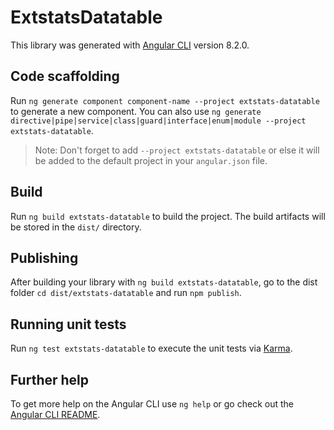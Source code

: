 # ExtstatsDatatable

This library was generated with [Angular CLI](https://github.com/angular/angular-cli) version 8.2.0.

## Code scaffolding

Run `ng generate component component-name --project extstats-datatable` to generate a new component. You can also use `ng generate directive|pipe|service|class|guard|interface|enum|module --project extstats-datatable`.
> Note: Don't forget to add `--project extstats-datatable` or else it will be added to the default project in your `angular.json` file. 

## Build

Run `ng build extstats-datatable` to build the project. The build artifacts will be stored in the `dist/` directory.

## Publishing

After building your library with `ng build extstats-datatable`, go to the dist folder `cd dist/extstats-datatable` and run `npm publish`.

## Running unit tests

Run `ng test extstats-datatable` to execute the unit tests via [Karma](https://karma-runner.github.io).

## Further help

To get more help on the Angular CLI use `ng help` or go check out the [Angular CLI README](https://github.com/angular/angular-cli/blob/master/README.md).
